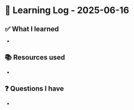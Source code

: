 # 🧠 Learning Log - 2025-06-16

## ✅ What I learned

- 

## 📚 Resources used

- 

## ❓ Questions I have

- 
